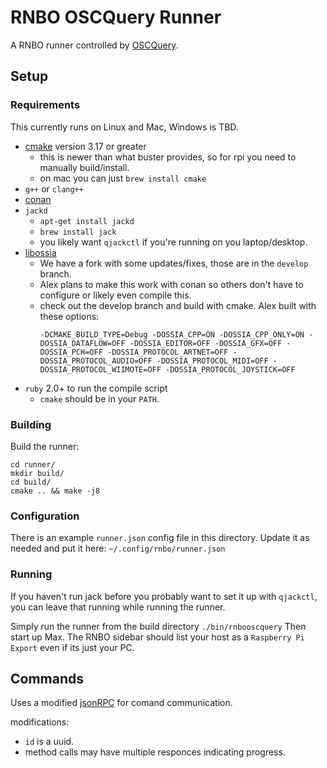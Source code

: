 # RNBO OSCQuery Runner

A RNBO runner controlled by [OSCQuery](https://github.com/Vidvox/OSCQueryProposal).

## Setup

### Requirements

This currently runs on Linux and Mac, Windows is TBD.

* [cmake](https://cmake.org/download/) version 3.17 or greater
  * this is newer than what buster provides, so for rpi you need to manually build/install.
  * on mac you can just `brew install cmake`
* `g++` or `clang++`
* [conan](https://conan.io/downloads.html)
* `jackd`
  * `apt-get install jackd`
  * `brew install jack`
  * you likely want `qjackctl` if you're running on you laptop/desktop.
* [libossia](https://github.com/cycling74/libossia)
  * We have a fork with some updates/fixes, those are in the `develop` branch.
  * Alex plans to make this work with conan so others don't have to configure or likely even compile this.
  * check out the develop branch and build with cmake.
    Alex built with these options:
    ```
    -DCMAKE_BUILD_TYPE=Debug -DOSSIA_CPP=ON -DOSSIA_CPP_ONLY=ON -DOSSIA_DATAFLOW=OFF -DOSSIA_EDITOR=OFF -DOSSIA_GFX=OFF -DOSSIA_PCH=OFF -DOSSIA_PROTOCOL_ARTNET=OFF -DOSSIA_PROTOCOL_AUDIO=OFF -DOSSIA_PROTOCOL_MIDI=OFF -DOSSIA_PROTOCOL_WIIMOTE=OFF -DOSSIA_PROTOCOL_JOYSTICK=OFF
    ```
* `ruby` 2.0+ to run the compile script
  * `cmake` should be in your `PATH`.

### Building

Build the runner:

```
cd runner/
mkdir build/
cd build/
cmake .. && make -j8
```

### Configuration

There is an example `runner.json` config file in this directory. Update it as needed and put it here:
`~/.config/rnbo/runner.json`

### Running

If you haven't run jack before you probably want to set it up with `qjackctl`, you can leave that running while running the runner.

Simply run the runner from the build directory `./bin/rnbooscquery`
Then start up Max. The RNBO sidebar should list your host as a `Raspberry Pi Export` even if its just your PC.


## Commands

Uses a modified [jsonRPC](https://www.jsonrpc.org/specification) for comand communication.

modifications:
  * `id` is a uuid.
  * method calls may have multiple responces indicating progress.

